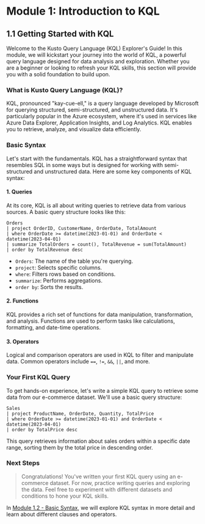 # Module 1: Introduction to KQL

## 1.1 Getting Started with KQL

Welcome to the Kusto Query Language (KQL) Explorer's Guide! In this module, we will kickstart your journey into the world of KQL, a powerful query language designed for data analysis and exploration. Whether you are a beginner or looking to refresh your KQL skills, this section will provide you with a solid foundation to build upon.

### What is Kusto Query Language (KQL)?

KQL, pronounced "kay-cue-ell," is a query language developed by Microsoft for querying structured, semi-structured, and unstructured data. It's particularly popular in the Azure ecosystem, where it's used in services like Azure Data Explorer, Application Insights, and Log Analytics. KQL enables you to retrieve, analyze, and visualize data efficiently.

### Basic Syntax

Let's start with the fundamentals. KQL has a straightforward syntax that resembles SQL in some ways but is designed for working with semi-structured and unstructured data. Here are some key components of KQL syntax:

#### 1. Queries

At its core, KQL is all about writing queries to retrieve data from various sources. A basic query structure looks like this:

```kql
Orders
| project OrderID, CustomerName, OrderDate, TotalAmount
| where OrderDate >= datetime(2023-01-01) and OrderDate < datetime(2023-04-01)
| summarize TotalOrders = count(), TotalRevenue = sum(TotalAmount)
| order by TotalRevenue desc
```

- `Orders`: The name of the table you're querying.
- `project`: Selects specific columns.
- `where`: Filters rows based on conditions.
- `summarize`: Performs aggregations.
- `order by`: Sorts the results.

#### 2. Functions

KQL provides a rich set of functions for data manipulation, transformation, and analysis. Functions are used to perform tasks like calculations, formatting, and date-time operations.

#### 3. Operators

Logical and comparison operators are used in KQL to filter and manipulate data. Common operators include `==`, `!=`, `&&`, `||`, and more.

### Your First KQL Query

To get hands-on experience, let's write a simple KQL query to retrieve some data from our e-commerce dataset. We'll use a basic query structure:

```kql
Sales
| project ProductName, OrderDate, Quantity, TotalPrice
| where OrderDate >= datetime(2023-01-01) and OrderDate < datetime(2023-04-01)
| order by TotalPrice desc
```

This query retrieves information about sales orders within a specific date range, sorting them by the total price in descending order.

### Next Steps

> Congratulations! You've written your first KQL query using an e-commerce dataset.
For now, practice writing queries and exploring the data. Feel free to experiment with different datasets and conditions to hone your KQL skills.

In [Module 1.2 - Basic Syntax](1.2_Basic_Syntax.md), we will explore KQL syntax in more detail and learn about different clauses and operators. 
